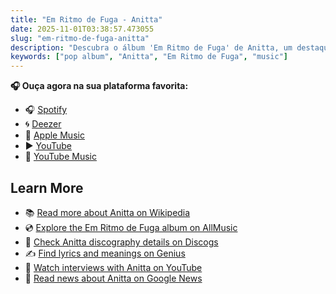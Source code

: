 ```yaml
---
title: "Em Ritmo de Fuga - Anitta"
date: 2025-11-01T03:38:57.473055
slug: "em-ritmo-de-fuga-anitta"
description: "Descubra o álbum 'Em Ritmo de Fuga' de Anitta, um destaque na música pop."
keywords: ["pop album", "Anitta", "Em Ritmo de Fuga", "music"]
---
```






**🎧 Ouça agora na sua plataforma favorita:**

- 🎧 [Spotify](https://open.spotify.com/search/Em%20Ritmo%20de%20Fuga%20Anitta)
- 🌀 [Deezer](https://www.deezer.com/search/Em%20Ritmo%20de%20Fuga%20Anitta)
- 🍎 [Apple Music](https://music.apple.com/search?term=Em%20Ritmo%20de%20Fuga%20Anitta)
- ▶️ [YouTube](https://www.youtube.com/results?search_query=Em%20Ritmo%20de%20Fuga%20Anitta)
- 🎵 [YouTube Music](https://music.youtube.com/search?q=Em%20Ritmo%20de%20Fuga%20Anitta)

## Learn More

- 📚 [Read more about Anitta on Wikipedia](https://en.wikipedia.org/wiki/Anitta)
- 💿 [Explore the Em Ritmo de Fuga album on AllMusic](https://www.allmusic.com/search/albums/Em+Ritmo+de+Fuga)
- 📀 [Check Anitta discography details on Discogs](https://www.discogs.com/search/?q=Em+Ritmo+de+Fuga+Anitta&type=all)
- ✍️ [Find lyrics and meanings on Genius](https://genius.com/search?q=Em+Ritmo+de+Fuga%20Anitta)
- 🎤 [Watch interviews with Anitta on YouTube](https://www.youtube.com/results?search_query=Anitta+interview)
- 📰 [Read news about Anitta on Google News](https://news.google.com/search?q=Anitta)